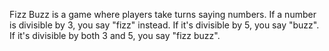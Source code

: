 Fizz Buzz is a game where players take turns saying numbers. If a number is divisible by 3, you say "fizz" instead. If it's divisible by 5, you say "buzz". If it's divisible by both 3 and 5, you say "fizz buzz".
